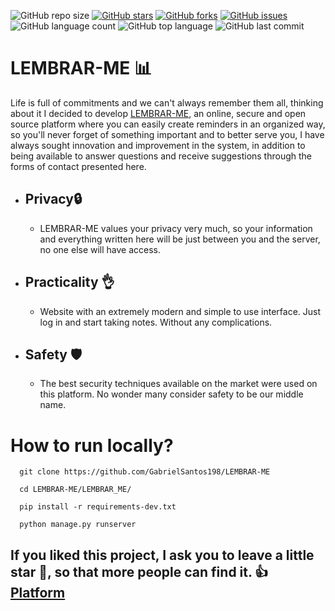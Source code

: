 ![GitHub repo size](https://img.shields.io/github/repo-size/GabrielSantos198/LEMBRAR-ME?color=green&style=for-the-badge) 
[![GitHub stars](https://img.shields.io/github/stars/GabrielSantos198/LEMBRAR-ME?color=green&style=for-the-badge)](https://github.com/GabrielSantos198/LEMBRAR-ME/stargazers)
[![GitHub forks](https://img.shields.io/github/forks/GabrielSantos198/LEMBRAR-ME?color=green&style=for-the-badge)](https://github.com/GabrielSantos198/LEMBRAR-ME/network)
[![GitHub issues](https://img.shields.io/github/issues/GabrielSantos198/LEMBRAR-ME?style=for-the-badge)](https://github.com/GabrielSantos198/LEMBRAR-ME/issues)
![GitHub language count](https://img.shields.io/github/languages/count/GabrielSantos198/LEMBRAR-ME?color=GRENN&style=for-the-badge) 
![GitHub top language](https://img.shields.io/github/languages/top/GabrielSantos198/LEMBRAR-ME?color=grenn&style=for-the-badge)
![GitHub last commit](https://img.shields.io/github/last-commit/GabrielSantos198/LEMBRAR-ME?color=GREEN&style=for-the-badge)
# LEMBRAR-ME 📊
Life is full of commitments and we can't always remember them all, thinking about it I decided to develop <a href="https://lembrar-me.herokuapp.com/" target="_blanks">LEMBRAR-ME</a>, an online, secure and open source platform where you can easily create reminders in an organized way, so you'll never forget of something important and to better serve you, I have always sought innovation and improvement in the system, in addition to being available to answer questions and receive suggestions through the forms of contact presented here.

  * ## Privacy🔒
    * LEMBRAR-ME values your privacy very much, so your information and everything written here will be just between you and the server, no one else will have access.
  
  * ## Practicality 👌
    * Website with an extremely modern and simple to use interface. Just log in and start taking notes. Without any complications.
  
  * ## Safety 🛡
    * The best security techniques available on the market were used on this platform. No wonder many consider safety to be our middle name.
  
# How to run locally?
  ```
    git clone https://github.com/GabrielSantos198/LEMBRAR-ME

    cd LEMBRAR-ME/LEMBRAR_ME/

    pip install -r requirements-dev.txt

    python manage.py runserver
  ```
 
 ## If you liked this project, I ask you to leave a little star 🌟, so that more people can find it. 👍 <a href='https://lembrar-me.herokuapp.com/'>Platform</a>


